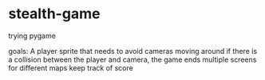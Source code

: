 # stealth-game
trying pygame

goals:
A player sprite that needs to avoid cameras moving around
if there is a collision between the player and camera, the game ends
multiple screens for different maps
keep track of score

